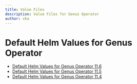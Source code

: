 ```yaml
---
title: Value Files
description: Value Files for Genus Operator
author: vka
---
```


# Default Helm Values for Genus Operator

- [Default Helm Values for Genus Operator 11.6](genus-operator-11.6.md)
- [Default Helm Values for Genus Operator 11.5](genus-operator-11.5.md)
- [Default Helm Values for Genus Operator 11.4](genus-operator-11.4.md)
